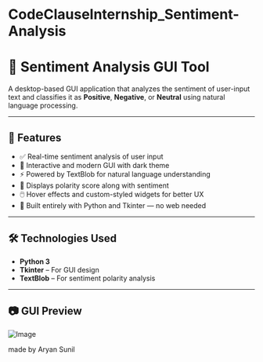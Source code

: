 # CodeClauseInternship_Sentiment-Analysis

# 🧠 Sentiment Analysis GUI Tool

A desktop-based GUI application that analyzes the sentiment of user-input text and classifies it as **Positive**, **Negative**, or **Neutral** using natural language processing.

---

## 🚀 Features

- ✅ Real-time sentiment analysis of user input
- 🎨 Interactive and modern GUI with dark theme
- ⚡ Powered by TextBlob for natural language understanding
- 🎯 Displays polarity score along with sentiment
- 🖱️ Hover effects and custom-styled widgets for better UX
- 📎 Built entirely with Python and Tkinter — no web needed

---

## 🛠 Technologies Used

- **Python 3**
- **Tkinter** – For GUI design
- **TextBlob** – For sentiment polarity analysis

---

## 📷 GUI Preview

![Image](https://github.com/user-attachments/assets/2e0a874d-d5f8-4783-944c-774a9a4d799c)

made by Aryan Sunil
